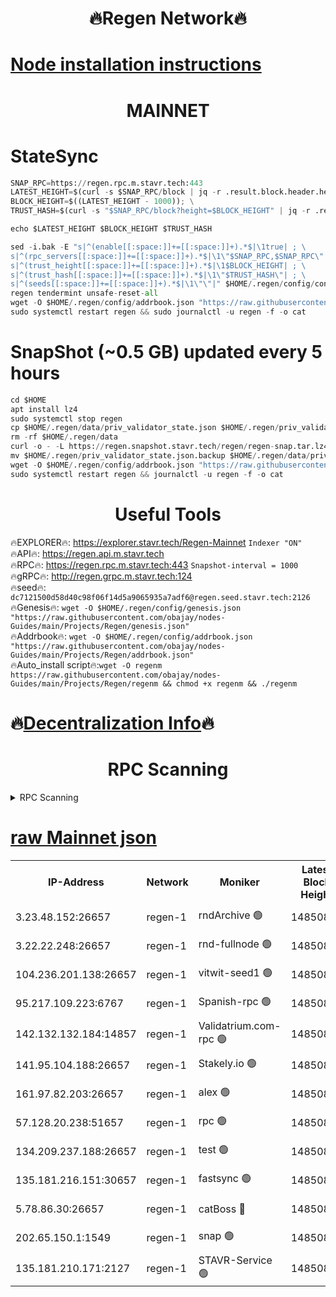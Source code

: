 <h1 align="center"> 🔥Regen Network🔥</h1>

[Node installation instructions](https://github.com/obajay/nodes-Guides/tree/main/Projects/Regen)
=
<h1 align="center"> MAINNET</h1>

# StateSync
```python
SNAP_RPC=https://regen.rpc.m.stavr.tech:443
LATEST_HEIGHT=$(curl -s $SNAP_RPC/block | jq -r .result.block.header.height); \
BLOCK_HEIGHT=$((LATEST_HEIGHT - 1000)); \
TRUST_HASH=$(curl -s "$SNAP_RPC/block?height=$BLOCK_HEIGHT" | jq -r .result.block_id.hash)

echo $LATEST_HEIGHT $BLOCK_HEIGHT $TRUST_HASH

sed -i.bak -E "s|^(enable[[:space:]]+=[[:space:]]+).*$|\1true| ; \
s|^(rpc_servers[[:space:]]+=[[:space:]]+).*$|\1\"$SNAP_RPC,$SNAP_RPC\"| ; \
s|^(trust_height[[:space:]]+=[[:space:]]+).*$|\1$BLOCK_HEIGHT| ; \
s|^(trust_hash[[:space:]]+=[[:space:]]+).*$|\1\"$TRUST_HASH\"| ; \
s|^(seeds[[:space:]]+=[[:space:]]+).*$|\1\"\"|" $HOME/.regen/config/config.toml
regen tendermint unsafe-reset-all
wget -O $HOME/.regen/config/addrbook.json "https://raw.githubusercontent.com/obajay/nodes-Guides/main/Projects/Regen/addrbook.json"
sudo systemctl restart regen && sudo journalctl -u regen -f -o cat
```
# SnapShot (~0.5 GB) updated every 5 hours
```python
cd $HOME
apt install lz4
sudo systemctl stop regen
cp $HOME/.regen/data/priv_validator_state.json $HOME/.regen/priv_validator_state.json.backup
rm -rf $HOME/.regen/data
curl -o - -L https://regen.snapshot.stavr.tech/regen/regen-snap.tar.lz4 | lz4 -c -d - | tar -x -C $HOME/.regen --strip-components 2
mv $HOME/.regen/priv_validator_state.json.backup $HOME/.regen/data/priv_validator_state.json
wget -O $HOME/.regen/config/addrbook.json "https://raw.githubusercontent.com/obajay/nodes-Guides/main/Projects/Regen/addrbook.json"
sudo systemctl restart regen && journalctl -u regen -f -o cat
```

 <h1 align="center"> Useful Tools</h1>

🔥EXPLORER🔥:     https://explorer.stavr.tech/Regen-Mainnet        `Indexer "ON"` \
🔥API🔥:          https://regen.api.m.stavr.tech \
🔥RPC🔥:          https://regen.rpc.m.stavr.tech:443              `Snapshot-interval = 1000` \
🔥gRPC🔥:         http://regen.grpc.m.stavr.tech:124 \
🔥seed🔥:      `dc7121500d58d40c98f06f14d5a9065935a7adf6@regen.seed.stavr.tech:2126` \
🔥Genesis🔥:   `wget -O $HOME/.regen/config/genesis.json "https://raw.githubusercontent.com/obajay/nodes-Guides/main/Projects/Regen/genesis.json"` \
🔥Addrbook🔥:  `wget -O $HOME/.regen/config/addrbook.json "https://raw.githubusercontent.com/obajay/nodes-Guides/main/Projects/Regen/addrbook.json"` \
🔥Auto_install script🔥:`wget -O regenm https://raw.githubusercontent.com/obajay/nodes-Guides/main/Projects/Regen/regenm && chmod +x regenm && ./regenm`

🔥[Decentralization Info](https://github.com/obajay/StateSync-snapshots/tree/main/Projects/Regen/Decentralization)🔥
=
<h1 align="center"> RPC Scanning</h1>

<details>
<summary>RPC Scanning</summary>

<h2 align="center"> We scan nodes in real time every 4 hours. And we provide the final result of RPC endpoints.
We cannot influence the operation of these nodes in any way. </h2>


```python
If Voting Power is higher than 0 --> then the Node is a validator of the network and may be subject to attack and be a potential threat to the chain.
```
```python
We marked such validators with a red symbol
```

</details>

[raw Mainnet json](https://rpc-check.regenm.stavr.tech/regenm/rpc-regenm-result.json)
=


<table><tr><th>IP-Address</th><th>Network</th><th>Moniker</th><th>Latest Block Height</th><th>Earliest Block Height</th><th>Catching Up</th><th>Tx Index</th><th>Voting Power</th><th>Scan Time</th></tr><tr><td>3.23.48.152:26657</td><td>regen-1</td><td>rndArchive 🟢</td><td>14850887</td><td>1</td><td>False</td><td>on</td><td>0</td><td>2024-02-25T08:23:13.761604543UTC</td></tr><tr><td>3.22.22.248:26657</td><td>regen-1</td><td>rnd-fullnode 🟢</td><td>14850887</td><td>4134001</td><td>False</td><td>on</td><td>0</td><td>2024-02-25T08:23:11.033494098UTC</td></tr><tr><td>104.236.201.138:26657</td><td>regen-1</td><td>vitwit-seed1 🟢</td><td>14850882</td><td>8943001</td><td>False</td><td>on</td><td>0</td><td>2024-02-25T08:22:43.094049112UTC</td></tr><tr><td>95.217.109.223:6767</td><td>regen-1</td><td>Spanish-rpc 🟢</td><td>14850890</td><td>10068001</td><td>False</td><td>on</td><td>0</td><td>2024-02-25T08:23:31.792357021UTC</td></tr><tr><td>142.132.132.184:14857</td><td>regen-1</td><td>Validatrium.com-rpc 🟢</td><td>14850891</td><td>11175001</td><td>False</td><td>on</td><td>0</td><td>2024-02-25T08:23:34.112985893UTC</td></tr><tr><td>141.95.104.188:26657</td><td>regen-1</td><td>Stakely.io 🟢</td><td>14850885</td><td>13442501</td><td>False</td><td>on</td><td>0</td><td>2024-02-25T08:22:59.960007589UTC</td></tr><tr><td>161.97.82.203:26657</td><td>regen-1</td><td>alex 🟢</td><td>14850889</td><td>13992001</td><td>False</td><td>on</td><td>0</td><td>2024-02-25T08:23:20.873689512UTC</td></tr><tr><td>57.128.20.238:51657</td><td>regen-1</td><td>rpc 🟢</td><td>14850890</td><td>13992001</td><td>False</td><td>on</td><td>0</td><td>2024-02-25T08:23:27.358808759UTC</td></tr><tr><td>134.209.237.188:26657</td><td>regen-1</td><td>test 🟢</td><td>14850892</td><td>13992001</td><td>False</td><td>on</td><td>0</td><td>2024-02-25T08:23:44.764022566UTC</td></tr><tr><td>135.181.216.151:30657</td><td>regen-1</td><td>fastsync 🟢</td><td>14850889</td><td>14457001</td><td>False</td><td>off</td><td>0</td><td>2024-02-25T08:23:20.553011567UTC</td></tr><tr><td>5.78.86.30:26657</td><td>regen-1</td><td>catBoss 🔴</td><td>14850894</td><td>14797001</td><td>False</td><td>on</td><td>9119502154</td><td>2024-02-25T08:23:53.919613531UTC</td></tr><tr><td>202.65.150.1:1549</td><td>regen-1</td><td>snap 🟢</td><td>14850898</td><td>14845734</td><td>False</td><td>on</td><td>0</td><td>2024-02-25T08:24:19.881332106UTC</td></tr><tr><td>135.181.210.171:2127</td><td>regen-1</td><td>STAVR-Service 🟢</td><td>14850895</td><td>14848001</td><td>False</td><td>on</td><td>0</td><td>2024-02-25T08:23:58.466930843UTC</td></tr></table>